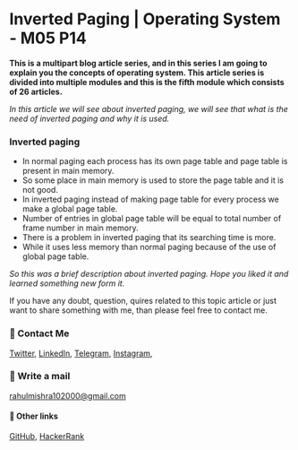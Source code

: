 # Inverted Paging | Operating System - M05 P14

**This is a multipart blog article series, and in this series I am going to explain you the concepts of operating system. This article series is divided into multiple modules and this is the fifth module which consists of 26 articles.**

_In this article we will see about inverted paging, we will see that what is the need of inverted paging and why it is used._

### Inverted paging
- In normal paging each process has its own page table and page table is present in main memory.
- So some place in main memory is used to store the page table and it is not good.
- In inverted paging instead of making page table for every process we make a global page table.
- Number of entries in global page table will be equal to total number of frame number in main memory.
- There is a problem in inverted paging that its searching time is more.
- While it uses less memory than normal paging because of the use of global page table.

_So this was a brief description about inverted paging. Hope you liked it and learned something new form it._

If you have any doubt, question, quires related to this topic article or just want to share something with me, than please feel free to contact me.

### 📱 Contact Me

[Twitter](https://twitter.com/r_mishra10),
[LinkedIn](https://www.linkedin.com/in/rahul-mishra-66210b185),
[Telegram](https://t.me/rahul_mishra10),
[Instagram](https://www.instagram.com/rahul_mishra10/?hl=en),

### 📧 Write a mail
<rahulmishra102000@gmail.com>

#### 🚀 Other links

[GitHub](https://github.com/rahulMishra05),
[HackerRank](https://www.hackerrank.com/rahulmishra10201)
